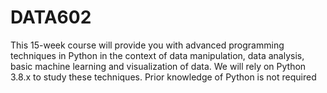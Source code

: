 # DATA602

This 15-week course will provide you with advanced programming techniques in Python
in the context of data manipulation, data analysis, basic machine learning and
visualization of data.
We will rely on Python 3.8.x to study these techniques.
Prior knowledge of Python is not required
